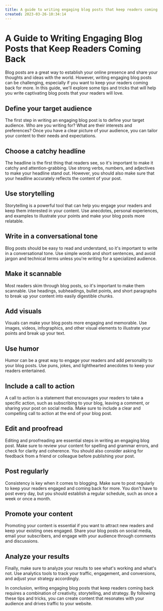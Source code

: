 ```yaml
---
title: A guide to writing engaging blog posts that keep readers coming back11
created: 2023-03-26-10:34:14
---
```


# A Guide to Writing Engaging Blog Posts that Keep Readers Coming Back

Blog posts are a great way to establish your online presence and share your thoughts and ideas with the world. However, writing engaging blog posts can be challenging, especially if you want to keep your readers coming back for more. In this guide, we'll explore some tips and tricks that will help you write captivating blog posts that your readers will love.

## Define your target audience

The first step in writing an engaging blog post is to define your target audience. Who are you writing for? What are their interests and preferences? Once you have a clear picture of your audience, you can tailor your content to their needs and expectations.

## Choose a catchy headline

The headline is the first thing that readers see, so it's important to make it catchy and attention-grabbing. Use strong verbs, numbers, and adjectives to make your headline stand out. However, you should also make sure that your headline accurately reflects the content of your post.

## Use storytelling

Storytelling is a powerful tool that can help you engage your readers and keep them interested in your content. Use anecdotes, personal experiences, and examples to illustrate your points and make your blog posts more relatable.

## Write in a conversational tone

Blog posts should be easy to read and understand, so it's important to write in a conversational tone. Use simple words and short sentences, and avoid jargon and technical terms unless you're writing for a specialized audience.

## Make it scannable

Most readers skim through blog posts, so it's important to make them scannable. Use headings, subheadings, bullet points, and short paragraphs to break up your content into easily digestible chunks.

## Add visuals

Visuals can make your blog posts more engaging and memorable. Use images, videos, infographics, and other visual elements to illustrate your points and break up your text.

## Use humor

Humor can be a great way to engage your readers and add personality to your blog posts. Use puns, jokes, and lighthearted anecdotes to keep your readers entertained.

## Include a call to action

A call to action is a statement that encourages your readers to take a specific action, such as subscribing to your blog, leaving a comment, or sharing your post on social media. Make sure to include a clear and compelling call to action at the end of your blog post.

## Edit and proofread

Editing and proofreading are essential steps in writing an engaging blog post. Make sure to review your content for spelling and grammar errors, and check for clarity and coherence. You should also consider asking for feedback from a friend or colleague before publishing your post.

## Post regularly

Consistency is key when it comes to blogging. Make sure to post regularly to keep your readers engaged and coming back for more. You don't have to post every day, but you should establish a regular schedule, such as once a week or once a month.

## Promote your content

Promoting your content is essential if you want to attract new readers and keep your existing ones engaged. Share your blog posts on social media, email your subscribers, and engage with your audience through comments and discussions.

## Analyze your results

Finally, make sure to analyze your results to see what's working and what's not. Use analytics tools to track your traffic, engagement, and conversions, and adjust your strategy accordingly.

In conclusion, writing engaging blog posts that keep readers coming back requires a combination of creativity, storytelling, and strategy. By following these tips and tricks, you can create content that resonates with your audience and drives traffic to your website.
